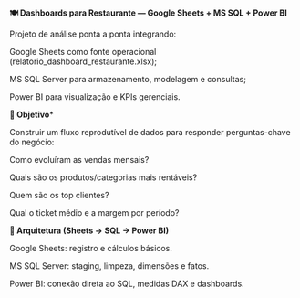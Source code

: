 **🍽️ Dashboards para Restaurante — Google Sheets + MS SQL + Power BI**

Projeto de análise ponta a ponta integrando:

Google Sheets como fonte operacional (relatorio_dashboard_restaurante.xlsx);

MS SQL Server para armazenamento, modelagem e consultas;

Power BI para visualização e KPIs gerenciais.

**🎯 Objetivo***

Construir um fluxo reprodutível de dados para responder perguntas-chave do negócio:

Como evoluíram as vendas mensais?

Quais são os produtos/categorias mais rentáveis?

Quem são os top clientes?

Qual o ticket médio e a margem por período?

**🧱 Arquitetura (Sheets → SQL → Power BI)**

Google Sheets: registro e cálculos básicos.

MS SQL Server: staging, limpeza, dimensões e fatos.

Power BI: conexão direta ao SQL, medidas DAX e dashboards.
